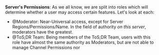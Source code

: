 **Server's Permissions**:
As we all know, we are split into roles which will determine whether a user may access certain features. Let's look at each:

- @Moderator: Near-Universal access, except for Server Regions/Permissions/Name. In the field of authority *on this server*, moderators have the greatest.
- @ToS;DR Team: Being members of the ToS;DR Team, users with this role have almost the same authority as Moderators, but are not able to manage Channel Permissions nor 
